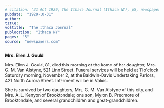 ```yaml
---
# citation: "31 Oct 1929, The Ithaca Journal (Ithaca NY), p5, newspapers.com"
pubdate:  "1929-10-31"
author: 
title: 
voltitle:  "The Ithaca Journal"
publocation:  "Ithaca NY"
pages:  "5"
source:  "newspapers.com"
---
```

**Mrs. Ellen J. Gould**

Mrs. Ellen J. Gould, 81, died this morning at the home of her daughter, Mrs. G. M. Van Alstyne, 521 Linn Street. Funeral services will be held at 11 o'clock Saturday morning, November 2, at the Baldwin-Davis Undertaking Parlors, 421 North Aurora Street. Interment will be in Valois.

She is survived by two daughters, Mrs. G. M. Van Alstyne of this city, and Mrs. A. L. Kenyon of Brooktondale; one son, Myron B. Predmore of Brooktondale, and several grandchildren and great-grandchildren.
